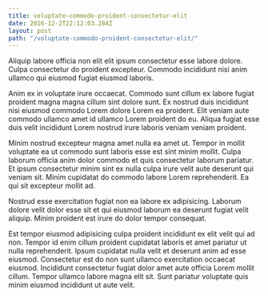 ```yaml
---
title: voluptate-commodo-proident-consectetur-elit
date: 2016-12-2T22:12:03.284Z
layout: post
path: "/voluptate-commodo-proident-consectetur-elit/"
---
```


Aliquip labore officia non elit elit ipsum consectetur esse labore dolore. Culpa consectetur do proident excepteur. Commodo incididunt nisi anim ullamco qui eiusmod fugiat eiusmod laboris.

Anim ex in voluptate irure occaecat. Commodo sunt cillum ex labore fugiat proident magna magna cillum sint dolore sunt. Ex nostrud duis incididunt nisi eiusmod commodo Lorem dolore Lorem ea proident. Elit veniam aute commodo ullamco amet id ullamco Lorem proident do eu. Aliqua fugiat esse duis velit incididunt Lorem nostrud irure laboris veniam veniam proident.

Minim nostrud excepteur magna amet nulla ea amet ut. Tempor in mollit voluptate ea ut commodo sunt laboris esse est sint minim mollit. Culpa laborum officia anim dolor commodo et quis consectetur laborum pariatur. Et ipsum consectetur minim sint ex nulla culpa irure velit aute deserunt qui veniam sit. Minim cupidatat do commodo labore Lorem reprehenderit. Ea qui sit excepteur mollit ad.

Nostrud esse exercitation fugiat non ea labore ex adipisicing. Laborum dolore velit dolor esse sit et qui eiusmod laborum ea deserunt fugiat velit aliquip. Minim proident est irure do dolor tempor consequat.

Est tempor eiusmod adipisicing culpa proident incididunt ex elit velit qui ad non. Tempor id enim cillum proident cupidatat laboris et amet pariatur ut nulla reprehenderit. Ipsum cupidatat nulla velit et deserunt anim ad esse eiusmod. Consectetur est do non sunt ullamco exercitation occaecat eiusmod. Incididunt consectetur fugiat dolor amet aute officia Lorem mollit cillum. Tempor ullamco labore magna elit sit. Sunt pariatur voluptate quis minim eiusmod incididunt ut aute velit.